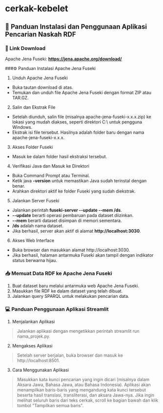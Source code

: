 # cerkak-kebelet
## 📘 Panduan Instalasi dan Penggunaan Aplikasi Pencarian Naskah RDF
### 🔗 Link Download
Apache Jena Fuseki: **https://jena.apache.org/download/**

###⚙️ Panduan Instalasi Apache Jena Fuseki
1. Unduh Apache Jena Fuseki
- Buka tautan download di atas.
- Temukan dan unduh file Apache Jena Fuseki dengan format ZIP atau TAR.GZ.
2. Salin dan Ekstrak File
- Setelah diunduh, salin file (misalnya apache-jena-fuseki-x.x.x.zip) ke lokasi yang mudah diakses, seperti direktori C:\ untuk pengguna Windows.
- Ekstrak isi file tersebut. Hasilnya adalah folder baru dengan nama apache-jena-fuseki-x.x.x.
3. Akses Folder Fuseki
- Masuk ke dalam folder hasil ekstraksi tersebut.
4. Verifikasi Java dan Masuk ke Direktori
- Buka Command Prompt atau Terminal.
- Ketik java **-version** untuk memastikan Java sudah terinstal dengan benar.
- Arahkan direktori aktif ke folder Fuseki yang sudah diekstrak.
5. Jalankan Server Fuseki
- Jalankan perintah **fuseki-server --update --mem /ds**.
- **--update** berarti operasi pembaruan pada dataset diizinkan.
- **--mem** berarti dataset disimpan di memori sementara.
- **/ds** adalah nama dataset.
- Jika berhasil, server akan aktif di alamat **http://localhost:3030**.
6. Akses Web Interface
- Buka browser dan masukkan alamat http://localhost:3030.
- Jika berhasil, halaman antarmuka Fuseki akan tampil dengan indikator status berwarna hijau.
  
### 📥 Memuat Data RDF ke Apache Jena Fuseki
1. Buat dataset baru melalui antarmuka web Apache Jena Fuseki.
2. Masukkan file RDF ke dalam dataset yang telah dibuat.
3. Jalankan query SPARQL untuk melakukan pencarian data.

### 💻 Panduan Penggunaan Aplikasi Streamlit
1. Menjalankan Aplikasi
> Jalankan aplikasi dengan mengetikkan perintah streamlit run nama_projek.py.
2. Mengakses Aplikasi
> Setelah server berjalan, buka browser dan masuk ke http://localhost:8501.
3. Cara Menggunakan Aplikasi
> Masukkan kata kunci pencarian yang ingin dicari (misalnya dalam Aksara Jawa, Bahasa Jawa, atau Bahasa Indonesia).
> Aplikasi akan menampilkan baris-baris yang mengandung kata kunci tersebut beserta hasil translasi, transliterasi, dan aksara Jawa-nya.
> Jika ingin melihat seluruh baris dari teks cerkak, scroll ke bagian bawah dan klik tombol "Tampilkan semua baris".


